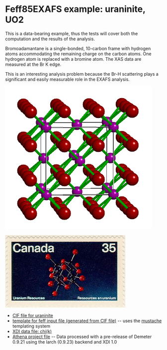 # Feff85EXAFS example: uraninite, UO2

This is a data-bearing example, thus the tests will cover both the
computation and the results of the analysis.



Bromoadamantane is a single-bonded, 10-carbon frame with hydrogen
atoms accommodating the remaining charge on the carbon atoms.  One
hydrogen atom is replaced with a bromine atom.  The XAS data are
measured at the Br K edge.

This is an interesting analysis problem because the Br-H scattering
plays a significant and easily measurable role in the EXAFS analysis.


![Ball and stick figure of uraninite](uraninite.gif)

![Canada &#9829; uraninite!](stamp.jpg)


* [CIF file for uraninite](UO2.cif)
* [template for feff input file (generated from CIF file)](UO2.mustache) -- uses the [mustache](http://mustache.github.io/) templating system
* [XDI data file: chi(k)](UO2.chik)
* [Athena project file](UO2.prj) -- Data processed with a pre-release of Demeter 0.9.21 using the larch (0.9.23) backend and XDI 1.0

